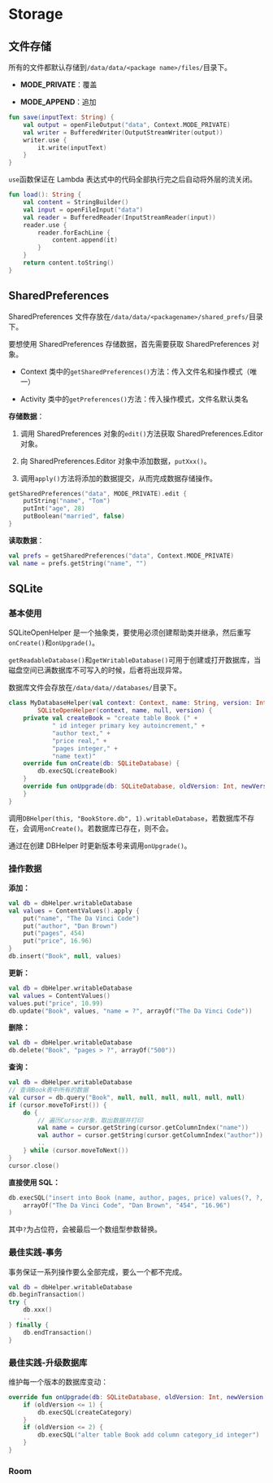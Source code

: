 # Storage

## 文件存储

所有的文件都默认存储到`/data/data/<package name>/files/`目录下。

- **MODE_PRIVATE**：覆盖

- **MODE_APPEND**：追加

```kotlin
fun save(inputText: String) { 
    val output = openFileOutput("data", Context.MODE_PRIVATE) 
    val writer = BufferedWriter(OutputStreamWriter(output)) 
    writer.use { 
        it.write(inputText) 
    } 
} 
```

`use`函数保证在 Lambda 表达式中的代码全部执行完之后自动将外层的流关闭。

```kotlin
fun load(): String {
    val content = StringBuilder()
    val input = openFileInput("data")
    val reader = BufferedReader(InputStreamReader(input))
    reader.use {
        reader.forEachLine {
            content.append(it)
        }
    }
    return content.toString()
}
```

## SharedPreferences

SharedPreferences 文件存放在`/data/data/<packagename>/shared_prefs/`目录下。

要想使用 SharedPreferences 存储数据，首先需要获取 SharedPreferences 对象。

- Context 类中的`getSharedPreferences()`方法：传入文件名和操作模式（唯一）

- Activity 类中的`getPreferences()`方法：传入操作模式，文件名默认类名

**存储数据**：

1. 调用 SharedPreferences 对象的`edit()`方法获取 SharedPreferences.Editor 对象。

2. 向 SharedPreferences.Editor 对象中添加数据，`putXxx()`。

3. 调用`apply()`方法将添加的数据提交，从而完成数据存储操作。

```kotlin
getSharedPreferences("data", MODE_PRIVATE).edit {
    putString("name", "Tom")
    putInt("age", 28)
    putBoolean("married", false)
}
```

**读取数据**：

```kotlin
val prefs = getSharedPreferences("data", Context.MODE_PRIVATE) 
val name = prefs.getString("name", "") 
```

## SQLite

### 基本使用

SQLiteOpenHelper 是一个抽象类，要使用必须创建帮助类并继承，然后重写`onCreate()`和`onUpgrade()`。

`getReadableDatabase()`和`getWritableDatabase()`可用于创建或打开数据库，当磁盘空间已满数据库不可写入的时候，后者将出现异常。

数据库文件会存放在`/data/data//databases/`目录下。

```kotlin
class MyDatabaseHelper(val context: Context, name: String, version: Int) : 
        SQLiteOpenHelper(context, name, null, version) { 
    private val createBook = "create table Book (" + 
            " id integer primary key autoincrement," + 
            "author text," + 
            "price real," + 
            "pages integer," + 
            "name text)" 
    override fun onCreate(db: SQLiteDatabase) { 
        db.execSQL(createBook) 
    } 
    override fun onUpgrade(db: SQLiteDatabase, oldVersion: Int, newVersion: Int) { 
    } 
} 
```

调用`DBHelper(this, "BookStore.db", 1).writableDatabase`，若数据库不存在，会调用`onCreate()`。若数据库已存在，则不会。

通过在创建 DBHelper 时更新版本号来调用`onUpgrade()`。

### 操作数据

**添加：**

```kotlin
val db = dbHelper.writableDatabase
val values = ContentValues().apply {
    put("name", "The Da Vinci Code")
    put("author", "Dan Brown")
    put("pages", 454)
    put("price", 16.96)
}
db.insert("Book", null, values) 
```

**更新：**

```kotlin
val db = dbHelper.writableDatabase
val values = ContentValues()
values.put("price", 10.99)
db.update("Book", values, "name = ?", arrayOf("The Da Vinci Code")) 
```

**删除：**

```kotlin
val db = dbHelper.writableDatabase 
db.delete("Book", "pages > ?", arrayOf("500")) 
```

**查询：**

```kotlin
val db = dbHelper.writableDatabase
// 查询Book表中所有的数据 
val cursor = db.query("Book", null, null, null, null, null, null)
if (cursor.moveToFirst()) {
    do {
        // 遍历Cursor对象，取出数据并打印 
        val name = cursor.getString(cursor.getColumnIndex("name"))
        val author = cursor.getString(cursor.getColumnIndex("author"))
        ..
    } while (cursor.moveToNext())
}
cursor.close() 
```

**直接使用 SQL：**

```kotlin
db.execSQL("insert into Book (name, author, pages, price) values(?, ?, ?, ?)", 
    arrayOf("The Da Vinci Code", "Dan Brown", "454", "16.96") 
) 
```

其中`?`为占位符，会被最后一个数组型参数替换。

### 最佳实践-事务

事务保证一系列操作要么全部完成，要么一个都不完成。

```kotlin
val db = dbHelper.writableDatabase 
db.beginTransaction()
try {
    db.xxx() 
    ..
} finally {
    db.endTransaction()
}
```

### 最佳实践-升级数据库

维护每一个版本的数据库变动：

```kotlin
override fun onUpgrade(db: SQLiteDatabase, oldVersion: Int, newVersion: Int) {
    if (oldVersion <= 1) {
        db.execSQL(createCategory)
    }
    if (oldVersion <= 2) {
        db.execSQL("alter table Book add column category_id integer")
    }
} 
```

### Room
